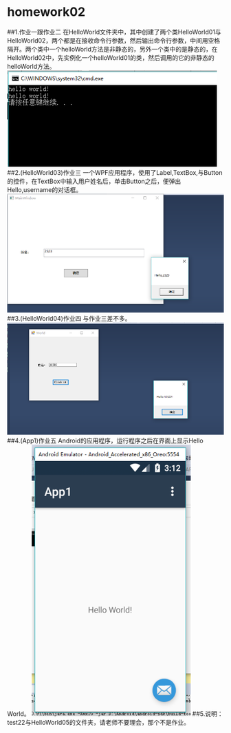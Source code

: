 # homework02
##1.作业一跟作业二
   在HelloWorld文件夹中，其中创建了两个类HelloWorld01与HelloWorld02，两个都是在接收命令行参数，然后输出命令行参数，中间用空格隔开。两个类中一个helloWorld方法是非静态的，另外一个类中的是静态的，在HelloWorld02中，先实例化一个helloWorld01的类，然后调用的它的非静态的helloWorld方法。
![](pictures/1-2.PNG "1-2")
##2.(HelloWorld03)作业三
    一个WPF应用程序，使用了Label,TextBox,与Button的控件，在TextBox中输入用户姓名后，单击Button之后，便弹出Hello,username的对话框。
![](pictures/3.PNG "3")
##3.(HelloWorld04)作业四
    与作业三差不多。
![](pictures/4.PNG "4")
##4.(App1)作业五
    Android的应用程序，运行程序之后在界面上显示Hello World。
![](pictures/5.PNG "5")
##5.说明：
    test22与HelloWorld05的文件夹，请老师不要理会，那个不是作业。
